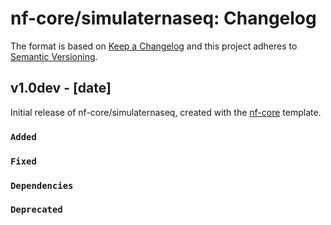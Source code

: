 # nf-core/simulaternaseq: Changelog

The format is based on [Keep a Changelog](http://keepachangelog.com/en/1.0.0/)
and this project adheres to [Semantic Versioning](http://semver.org/spec/v2.0.0.html).

## v1.0dev - [date]

Initial release of nf-core/simulaternaseq, created with the [nf-core](http://nf-co.re/) template.

### `Added`

### `Fixed`

### `Dependencies`

### `Deprecated`
